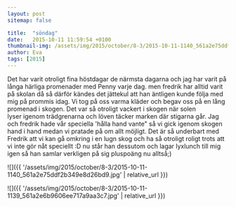 ```yaml
---
layout: post
sitemap: false

title:  "söndag"
date:   2015-10-11 11:59:54 +0100
thumbnail-img: /assets/img/2015/october/8-3/2015-10-11-1140_561a2e75ddf2b349e8d26bd9.jpg
author: Eva
tags: [2015]
---
```


Det har varit otroligt fina höstdagar de närmsta dagarna och jag har varit på långa härliga promenader med Penny varje dag. men fredrik har alltid varit på skolan då så därför kändes det jättekul att han äntligen kunde följa med mig på prommis idag. Vi tog på oss varma kläder och begav oss på en lång promenad i skogen. Det var så otroligt vackert i skogen när solen lyser igenom trädgrenarna och löven täcker marken där stigarna går. Jag och fredrik hade vår speciella 'hålla hand vante" så vi gick igenom skogen hand i hand medan vi pratade på om allt möjligt. Det är så underbart med Fredrik att vi kan gå omkring i en lugn skog och ha så otroligt roligt trots att vi inte gör nåt speciellt :D nu står han dessutom och lagar lyxlunch till mig igen så han samlar verkligen på sig pluspoäng nu alltså;)

![]({{ '/assets/img/2015/october/8-3/2015-10-11-1140_561a2e75ddf2b349e8d26bd9.jpg'  | relative_url }})

![]({{ '/assets/img/2015/october/8-3/2015-10-11-1139_561a2e6b9606ee717a9aa3c7.jpg'  | relative_url }})

